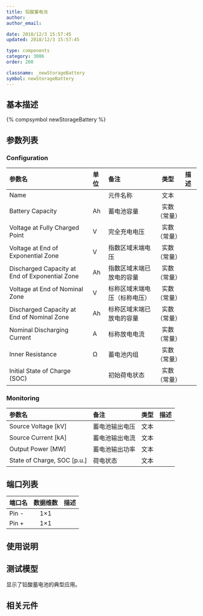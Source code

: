 ```yaml
---
title: 铅酸蓄电池
author: 
author_email:

date: 2018/12/3 15:57:45
updated: 2018/12/3 15:57:45

type: components
category: 3006
order: 200

classname: _newStorageBattery
symbol: newStorageBattery
---
```

## 基本描述
{% compsymbol newStorageBattery %}

## 参数列表
### Configuration
| 参数名 | 单位 | 备注 | 类型 | 描述 |
| :--- | :--- | :--- | :--: | :--- |
| Name |  | 元件名称 | 文本 |  |
| Battery Capacity | Ah | 蓄电池容量 | 实数（常量） |  |
| Voltage at Fully Charged Point | V | 完全充电电压 | 实数（常量） |  |
| Voltage at End of Exponential Zone | V | 指数区域末端电压 | 实数（常量） |  |
| Discharged Capacity at End of Exponential Zone | Ah | 指数区域末端已放电的容量 | 实数（常量） |  |
| Voltage at End of Nominal Zone | V | 标称区域末端电压（标称电压） | 实数（常量） |  |
| Discharged Capacity at End of Nominal Zone | Ah | 标称区域末端已放电的容量 | 实数（常量） |  |
| Nominal Discharging Current | A | 标称放电电流 | 实数（常量） |  |
| Inner Resistance | Ω | 蓄电池内组 | 实数（常量） |  |
| Initial State of Charge (SOC) |  | 初始荷电状态 | 实数（常量） |  |

### Monitoring
| 参数名 | 备注 | 类型 | 描述 |
| :--- | :--- | :--: | :--- |
| Source Voltage \[kV\] | 蓄电池输出电压 | 文本 |  |
| Source Current \[kA\] | 蓄电池输出电流 | 文本 |  |
| Output Power \[MW\] | 蓄电池输出功率 | 文本 |  |
| State of Charge, SOC \[p.u.\] | 荷电状态 | 文本 |  |


## 端口列表

| 端口名 | 数据维数 | 描述 |
| :--- | :--:  | :--- |
| Pin - | 1×1 | |                   
| Pin + | 1×1 | |                   

## 使用说明


## 测试模型
[<test name>](<test link>)显示了铅酸蓄电池的典型应用。

## 相关元件


